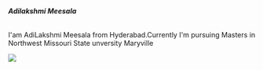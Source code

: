 <h6><b>Adilakshmi Meesala</b></h6>
<p>I'am AdiLakshmi Meesala from Hyderabad.Currently I'm pursuing Masters in Northwest Missouri State unversity Maryville</p>
<img src="/C:\Users\S556508\Desktop\lakshmi.jpg"></img>
<b>
<a href="About Me"</a>
</b>

